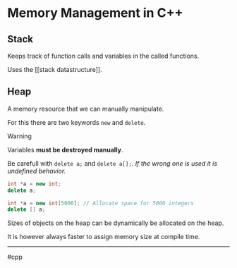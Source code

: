 # Memory Management in C++


## Stack
Keeps track of function calls and variables in the called functions.

Uses the [[stack datastructure]].

## Heap
A memory resource that we can manually manipulate.

For this there are two keywords `new` and `delete`.

>[!warning]
>Variables **must be destroyed manually**.
>
>Be carefull with `delete a;` and `delete a[];`. *If the wrong one is used it is undefined behavior.*

```cpp
int *a = new int;
delete a;
```

```cpp
int *a = new int[5000]; // Allocate space for 5000 integers
delete [] a;
```

Sizes of objects on the heap can be dynamically be allocated on the heap.

It is however always faster to assign memory size at compile time.

---
#cpp
